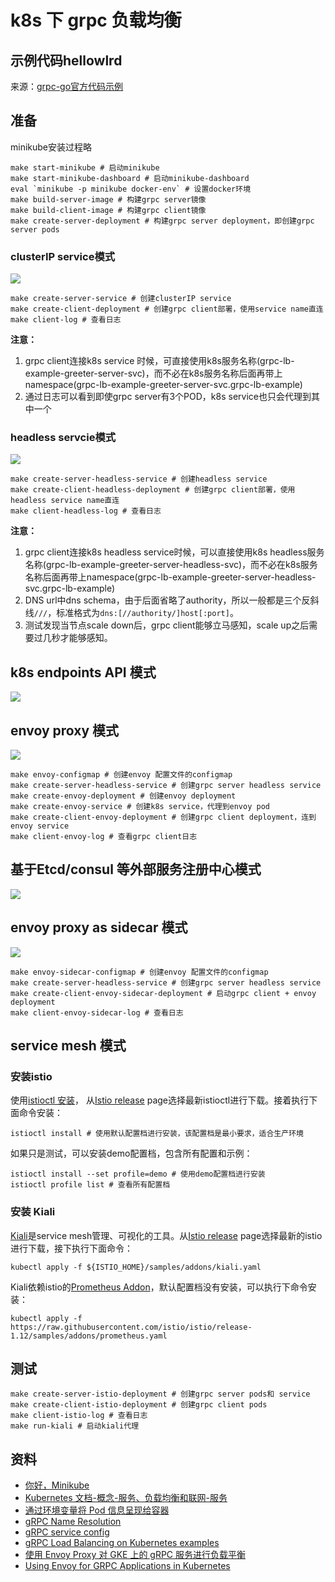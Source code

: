 # k8s 下 grpc 负载均衡

## 示例代码hellowlrd

来源：[grpc-go官方代码示例](https://github.com/grpc/grpc-go/tree/master/examples/helloworld)

## 准备

minikube安装过程略

```
make start-minikube # 启动minikube
make start-minikube-dashboard # 启动minikube-dashboard
eval `minikube -p minikube docker-env` # 设置docker环境
make build-server-image # 构建grpc server镜像
make build-client-image # 构建grpc client镜像
make create-server-deployment # 构建grpc server deployment，即创建grpc server pods
```

### clusterIP service模式

![](https://static.cyub.vip/images/202111/passthrough-service.png)

```
make create-server-service # 创建clusterIP service
make create-client-deployment # 创建grpc client部署，使用service name直连
make client-log # 查看日志
```

**注意：**

1. grpc client连接k8s service 时候，可直接使用k8s服务名称(grpc-lb-example-greeter-server-svc)，而不必在k8s服务名称后面再带上namespace(grpc-lb-example-greeter-server-svc.grpc-lb-example)
2. 通过日志可以看到即使grpc server有3个POD，k8s service也只会代理到其中一个

### headless servcie模式

![](https://static.cyub.vip/images/202111/k8s-headless-service.png)

```
make create-server-headless-service # 创建headless service
make create-client-headless-deployment # 创建grpc client部署，使用headless service name直连
make client-headless-log # 查看日志
```

**注意：**
1. grpc client连接k8s headless service时候，可以直接使用k8s headless服务名称(grpc-lb-example-greeter-server-headless-svc)，而不必在k8s服务名称后面再带上namespace(grpc-lb-example-greeter-server-headless-svc.grpc-lb-example)
2. DNS url中dns schema，由于后面省略了authority，所以一般都是三个反斜线`///`，标准格式为`dns:[//authority/]host[:port]`。
3. 测试发现当节点scale down后，grpc client能够立马感知，scale up之后需要过几秒才能够感知。

## k8s endpoints API 模式

![](https://static.cyub.vip/images/202111/k8s-endpoints-service.png)

## envoy proxy 模式

![](https://static.cyub.vip/images/202111/envoy-proxy.png)

```
make envoy-configmap # 创建envoy 配置文件的configmap
make create-server-headless-service # 创建grpc server headless service
make create-envoy-deployment # 创建envoy deployment
make create-envoy-service # 创建k8s service，代理到envoy pod
make create-client-envoy-deployment # 创建grpc client deployment，连到envoy service
make client-envoy-log # 查看grpc client日志
```

## 基于Etcd/consul 等外部服务注册中心模式

![](https://static.cyub.vip/images/202111/etcd-service.png)


## envoy proxy as sidecar 模式

![](https://static.cyub.vip/images/202111/envoy-proxy-as-sidecar.png)

```
make envoy-sidecar-configmap # 创建envoy 配置文件的configmap
make create-server-headless-service # 创建grpc server headless service
make create-client-envoy-sidecar-deployment # 启动grpc client + envoy deployment
make client-envoy-sidecar-log # 查看日志
```

## service mesh 模式

### 安装istio

使用[istioctl 安装](https://istio.io/latest/zh/docs/setup/install/istioctl/)，
从[Istio release](https://github.com/istio/istio/releases) page选择最新istioctl进行下载。接着执行下面命令安装：

```
istioctl install # 使用默认配置档进行安装，该配置档是最小要求，适合生产环境
```

如果只是测试，可以安装demo配置档，包含所有配置和示例：

```
istioctl install --set profile=demo # 使用demo配置档进行安装
istioctl profile list # 查看所有配置档
```

### 安装 Kiali

[Kiali](https://kiali.io/docs/installation/quick-start/)是service mesh管理、可视化的工具。从[Istio release](https://github.com/istio/istio/releases) page选择最新的istio进行下载，接下执行下面命令：

```
kubectl apply -f ${ISTIO_HOME}/samples/addons/kiali.yaml
```

Kiali依赖istio的[Prometheus Addon](https://istio.io/latest/zh/docs/tasks/observability/metrics/querying-metrics/)，默认配置档没有安装，可以执行下命令安装：

```
kubectl apply -f https://raw.githubusercontent.com/istio/istio/release-1.12/samples/addons/prometheus.yaml
```

## 测试

```
make create-server-istio-deployment # 创建grpc server pods和 service
make create-client-istio-deployment # 创建grpc client pods
make client-istio-log # 查看日志
make run-kiali # 启动kiali代理
```

## 资料

- [你好，Minikube](https://kubernetes.io/zh/docs/tutorials/hello-minikube/)
- [Kubernetes 文档-概念-服务、负载均衡和联网-服务](https://kubernetes.io/zh/docs/concepts/services-networking/service/#type-nodeport)
- [通过环境变量将 Pod 信息呈现给容器](https://kubernetes.io/zh/docs/tasks/inject-data-application/environment-variable-expose-pod-information/)
- [gRPC Name Resolution](https://github.com/grpc/grpc/blob/master/doc/naming.md)
- [gRPC service config](https://github.com/grpc/grpc/blob/master/doc/service_config.md)
- [gRPC Load Balancing on Kubernetes examples](https://github.com/jtattermusch/grpc-loadbalancing-kubernetes-examples)
- [使用 Envoy Proxy 对 GKE 上的 gRPC 服务进行负载平衡](https://cloud.google.com/architecture/exposing-grpc-services-on-gke-using-envoy-proxy)
- [Using Envoy for GRPC Applications in Kubernetes](https://www.hairizuan.com/using-envoy-for-grpc-applications-in-kubernetes/)